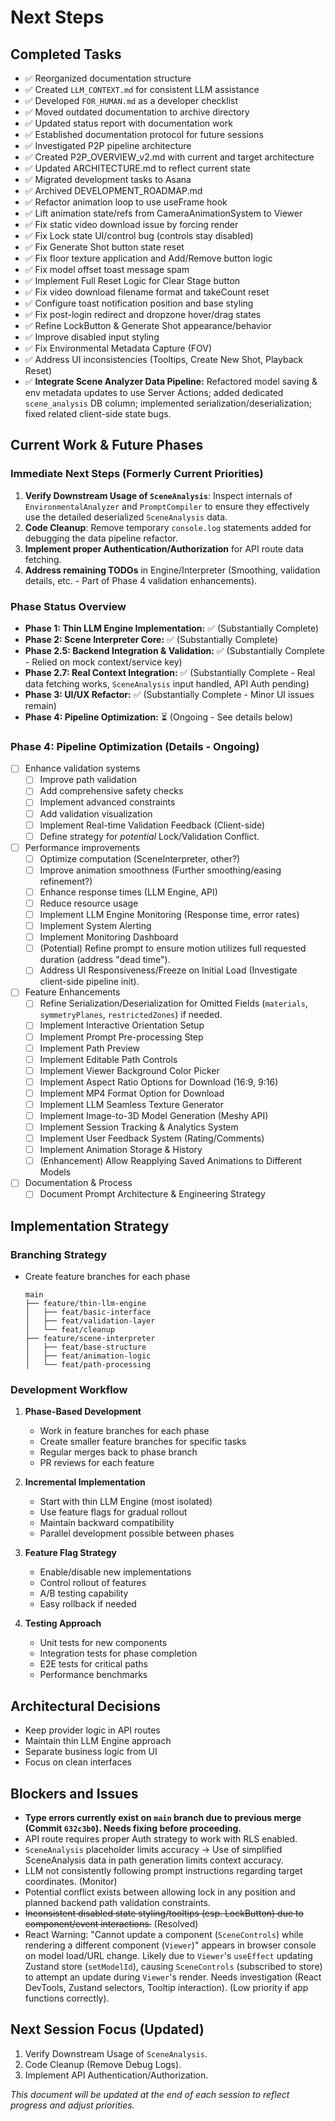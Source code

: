 # Next Steps

## Completed Tasks
- ✅ Reorganized documentation structure
- ✅ Created `LLM_CONTEXT.md` for consistent LLM assistance
- ✅ Developed `FOR_HUMAN.md` as a developer checklist
- ✅ Moved outdated documentation to archive directory
- ✅ Updated status report with documentation work
- ✅ Established documentation protocol for future sessions
- ✅ Investigated P2P pipeline architecture
- ✅ Created P2P_OVERVIEW_v2.md with current and target architecture
- ✅ Updated ARCHITECTURE.md to reflect current state
- ✅ Migrated development tasks to Asana
- ✅ Archived DEVELOPMENT_ROADMAP.md
- ✅ Refactor animation loop to use useFrame hook
- ✅ Lift animation state/refs from CameraAnimationSystem to Viewer
- ✅ Fix static video download issue by forcing render
- ✅ Fix Lock state UI/control bug (controls stay disabled)
- ✅ Fix Generate Shot button state reset
- ✅ Fix floor texture application and Add/Remove button logic
- ✅ Fix model offset toast message spam
- ✅ Implement Full Reset Logic for Clear Stage button
- ✅ Fix video download filename format and takeCount reset
- ✅ Configure toast notification position and base styling
- ✅ Fix post-login redirect and dropzone hover/drag states
- ✅ Refine LockButton & Generate Shot appearance/behavior
- ✅ Improve disabled input styling
- ✅ Fix Environmental Metadata Capture (FOV)
- ✅ Address UI inconsistencies (Tooltips, Create New Shot, Playback Reset)
- ✅ **Integrate Scene Analyzer Data Pipeline:** Refactored model saving & env metadata updates to use Server Actions; added dedicated `scene_analysis` DB column; implemented serialization/deserialization; fixed related client-side state bugs.

## Current Work & Future Phases

### Immediate Next Steps (Formerly Current Priorities)
1.  **Verify Downstream Usage of `SceneAnalysis`**: Inspect internals of `EnvironmentalAnalyzer` and `PromptCompiler` to ensure they effectively use the detailed deserialized `SceneAnalysis` data.
2.  **Code Cleanup**: Remove temporary `console.log` statements added for debugging the data pipeline refactor.
3.  **Implement proper Authentication/Authorization** for API route data fetching.
4.  **Address remaining TODOs** in Engine/Interpreter (Smoothing, validation details, etc. - Part of Phase 4 validation enhancements).

### Phase Status Overview

*   **Phase 1: Thin LLM Engine Implementation:** ✅ (Substantially Complete)
*   **Phase 2: Scene Interpreter Core:** ✅ (Substantially Complete)
*   **Phase 2.5: Backend Integration & Validation:** ✅ (Substantially Complete - Relied on mock context/service key)
*   **Phase 2.7: Real Context Integration:** ✅ (Substantially Complete - Real data fetching works, `SceneAnalysis` input handled, API Auth pending)
*   **Phase 3: UI/UX Refactor:** ✅ (Substantially Complete - Minor UI issues remain)
*   **Phase 4: Pipeline Optimization:** ⏳ (Ongoing - See details below)

### Phase 4: Pipeline Optimization (Details - Ongoing)
- [ ] Enhance validation systems
  - [ ] Improve path validation
  - [ ] Add comprehensive safety checks
  - [ ] Implement advanced constraints
  - [ ] Add validation visualization
  - [ ] Implement Real-time Validation Feedback (Client-side)
  - [ ] Define strategy for *potential* Lock/Validation Conflict.

- [ ] Performance improvements
  - [ ] Optimize computation (SceneInterpreter, other?)
  - [ ] Improve animation smoothness (Further smoothing/easing refinement?)
  - [ ] Enhance response times (LLM Engine, API)
  - [ ] Reduce resource usage
  - [ ] Implement LLM Engine Monitoring (Response time, error rates)
  - [ ] Implement System Alerting
  - [ ] Implement Monitoring Dashboard
  - [ ] (Potential) Refine prompt to ensure motion utilizes full requested duration (address "dead time").
  - [ ] Address UI Responsiveness/Freeze on Initial Load (Investigate client-side pipeline init).

- [ ] Feature Enhancements
  - [ ] Refine Serialization/Deserialization for Omitted Fields (`materials`, `symmetryPlanes`, `restrictedZones`) if needed.
  - [ ] Implement Interactive Orientation Setup
  - [ ] Implement Prompt Pre-processing Step
  - [ ] Implement Path Preview
  - [ ] Implement Editable Path Controls
  - [ ] Implement Viewer Background Color Picker
  - [ ] Implement Aspect Ratio Options for Download (16:9, 9:16)
  - [ ] Implement MP4 Format Option for Download
  - [ ] Implement LLM Seamless Texture Generator
  - [ ] Implement Image-to-3D Model Generation (Meshy API)
  - [ ] Implement Session Tracking & Analytics System
  - [ ] Implement User Feedback System (Rating/Comments)
  - [ ] Implement Animation Storage & History
  - [ ] (Enhancement) Allow Reapplying Saved Animations to Different Models

- [ ] Documentation & Process
  - [ ] Document Prompt Architecture & Engineering Strategy

## Implementation Strategy

### Branching Strategy
- Create feature branches for each phase
  ```
  main
  ├── feature/thin-llm-engine
  │   ├── feat/basic-interface
  │   ├── feat/validation-layer
  │   └── feat/cleanup
  ├── feature/scene-interpreter
  │   ├── feat/base-structure
  │   ├── feat/animation-logic
  │   └── feat/path-processing
  ```

### Development Workflow
1. **Phase-Based Development**
   - Work in feature branches for each phase
   - Create smaller feature branches for specific tasks
   - Regular merges back to phase branch
   - PR reviews for each feature

2. **Incremental Implementation**
   - Start with thin LLM Engine (most isolated)
   - Use feature flags for gradual rollout
   - Maintain backward compatibility
   - Parallel development possible between phases

3. **Feature Flag Strategy**
   - Enable/disable new implementations
   - Control rollout of features
   - A/B testing capability
   - Easy rollback if needed

4. **Testing Approach**
   - Unit tests for new components
   - Integration tests for phase completion
   - E2E tests for critical paths
   - Performance benchmarks

## Architectural Decisions
- Keep provider logic in API routes
- Maintain thin LLM Engine approach
- Separate business logic from UI
- Focus on clean interfaces

## Blockers and Issues
- **Type errors currently exist on `main` branch due to previous merge (Commit `632c3b0`). Needs fixing before proceeding.**
- API route requires proper Auth strategy to work with RLS enabled.
- `SceneAnalysis` placeholder limits accuracy -> Use of simplified SceneAnalysis data in path generation limits context accuracy.
- LLM not consistently following prompt instructions regarding target coordinates. (Monitor)
- Potential conflict exists between allowing lock in any position and planned backend path validation constraints.
- ~~Inconsistent disabled state styling/tooltips (esp. LockButton) due to component/event interactions.~~ (Resolved)
- React Warning: "Cannot update a component (`SceneControls`) while rendering a different component (`Viewer`)" appears in browser console on model load/URL change. Likely due to `Viewer`'s `useEffect` updating Zustand store (`setModelId`), causing `SceneControls` (subscribed to store) to attempt an update during `Viewer`'s render. Needs investigation (React DevTools, Zustand selectors, Tooltip interaction). (Low priority if app functions correctly).

## Next Session Focus (Updated)
1.  Verify Downstream Usage of `SceneAnalysis`.
2.  Code Cleanup (Remove Debug Logs).
3.  Implement API Authentication/Authorization.

*This document will be updated at the end of each session to reflect progress and adjust priorities.* 